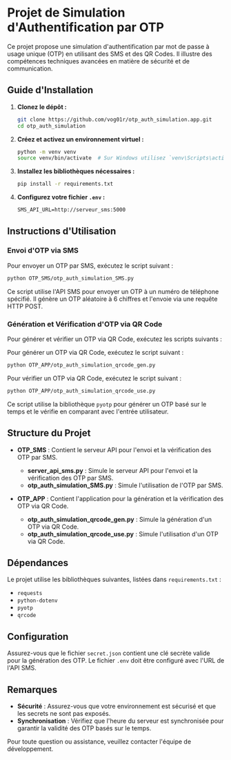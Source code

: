 # Projet de Simulation d'Authentification par OTP

Ce projet propose une simulation d'authentification par mot de passe à usage unique (OTP) en utilisant des SMS et des QR Codes. Il illustre des compétences techniques avancées en matière de sécurité et de communication.

## Guide d'Installation

1. **Clonez le dépôt :**
   ```bash
   git clone https://github.com/vog01r/otp_auth_simulation.app.git
   cd otp_auth_simulation
   ```

2. **Créez et activez un environnement virtuel :**
   ```bash
   python -m venv venv
   source venv/bin/activate  # Sur Windows utilisez `venv\Scripts\activate`
   ```

3. **Installez les bibliothèques nécessaires :**
   ```bash
   pip install -r requirements.txt
   ```

4. **Configurez votre fichier `.env` :**
   ```plaintext
   SMS_API_URL=http://serveur_sms:5000
   ```

## Instructions d'Utilisation

### Envoi d'OTP via SMS

Pour envoyer un OTP par SMS, exécutez le script suivant :

```bash
python OTP_SMS/otp_auth_simulation_SMS.py
```

Ce script utilise l'API SMS pour envoyer un OTP à un numéro de téléphone spécifié. Il génère un OTP aléatoire à 6 chiffres et l'envoie via une requête HTTP POST.

### Génération et Vérification d'OTP via QR Code

Pour générer et vérifier un OTP via QR Code, exécutez les scripts suivants :

Pour générer un OTP via QR Code, exécutez le script suivant :

```bash
python OTP_APP/otp_auth_simulation_qrcode_gen.py
```

Pour vérifier un OTP via QR Code, exécutez le script suivant :

```bash
python OTP_APP/otp_auth_simulation_qrcode_use.py
```

Ce script utilise la bibliothèque `pyotp` pour générer un OTP basé sur le temps et le vérifie en comparant avec l'entrée utilisateur.

## Structure du Projet

- **OTP_SMS** : Contient le serveur API pour l'envoi et la vérification des OTP par SMS.

   - **server_api_sms.py** : Simule le serveur API pour l'envoi et la vérification des OTP par SMS.
   - **otp_auth_simulation_SMS.py** : Simule l'utilisation de l'OTP par SMS.

- **OTP_APP** : Contient l'application pour la génération et la vérification des OTP via QR Code.

   - **otp_auth_simulation_qrcode_gen.py** : Simule la génération d'un OTP via QR Code.
   - **otp_auth_simulation_qrcode_use.py** : Simule l'utilisation d'un OTP via QR Code.

## Dépendances

Le projet utilise les bibliothèques suivantes, listées dans `requirements.txt` :

- `requests`
- `python-dotenv`
- `pyotp`
- `qrcode`

## Configuration

Assurez-vous que le fichier `secret.json` contient une clé secrète valide pour la génération des OTP. Le fichier `.env` doit être configuré avec l'URL de l'API SMS.

## Remarques

- **Sécurité** : Assurez-vous que votre environnement est sécurisé et que les secrets ne sont pas exposés.
- **Synchronisation** : Vérifiez que l'heure du serveur est synchronisée pour garantir la validité des OTP basés sur le temps.

Pour toute question ou assistance, veuillez contacter l'équipe de développement.  
